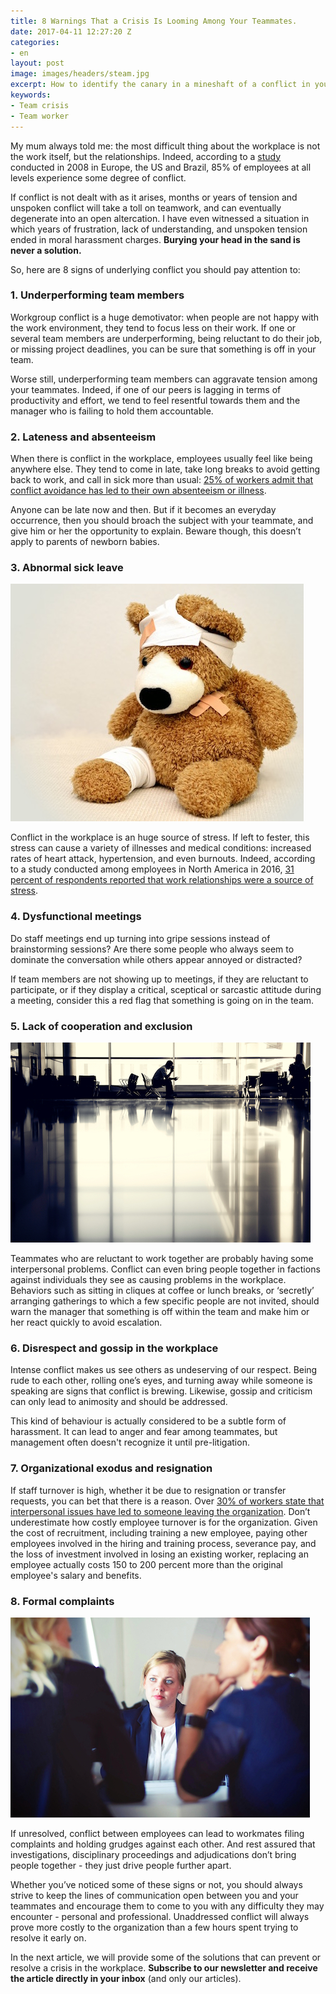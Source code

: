 ```yaml
---
title: 8 Warnings That a Crisis Is Looming Among Your Teammates.
date: 2017-04-11 12:27:20 Z
categories:
- en
layout: post
image: images/headers/steam.jpg
excerpt: How to identify the canary in a mineshaft of a conflict in your team!
keywords:
- Team crisis
- Team worker
---
```


My mum always told me: the most difficult thing about the workplace is not the work itself, but the relationships. Indeed, according to a [study](http://img.en25.com/Web/CPP/Conflict_report.pdf) conducted in 2008 in Europe, the US and Brazil, 85% of employees at all levels experience some degree of conflict.

If conflict is not dealt with as it arises, months or years of tension and unspoken conflict will take a toll on teamwork, and can eventually degenerate into an open altercation. I have even witnessed a situation in which years of frustration, lack of understanding, and unspoken tension ended in moral harassment charges. **Burying your head in the sand is never a solution.**

So, here are 8 signs of underlying conflict you should pay attention to:

### 1. Underperforming team members

Workgroup conflict is a huge demotivator: when people are not happy with the work environment, they tend to focus less on their work. If one or several team members are underperforming, being reluctant to do their job, or missing project deadlines, you can be sure that something is off in your team.

Worse still, underperforming team members can aggravate  tension among your teammates. Indeed, if one of our peers is lagging  in terms of productivity and effort, we tend to feel resentful towards them and the manager who is failing to hold them accountable.

### 2. Lateness and absenteeism

When there is conflict in the workplace, employees usually feel like being anywhere else. They tend to come in late, take long breaks to avoid getting back to work, and call in sick more than usual: [25% of workers admit that conflict avoidance has led to their own absenteeism or illness](https://www.entrepreneur.com/article/207196).

Anyone can be  late now and then. But if it becomes an everyday occurrence, then you should broach the subject with your teammate, and give  him or her the opportunity to explain. Beware though, this doesn’t apply to parents of newborn babies.

### 3. Abnormal sick leave

<img class="right" src="/images/posts/sick-leave.jpg">

Conflict in the workplace is an huge source of stress. If left to fester, this stress can cause a variety of illnesses and medical conditions: increased rates of heart attack, hypertension, and even burnouts. Indeed, according to a study conducted among employees in North America in 2016, [31 percent of respondents reported that work relationships were a source of stress](https://www.statista.com/statistics/315848/employee-stress-sources-at-work-in-north-america/).

### 4. Dysfunctional meetings

Do staff meetings end up turning into gripe sessions instead of brainstorming sessions? Are there some people who always seem to dominate the conversation while others appear annoyed or distracted?

If team members are not showing up to meetings, if they are reluctant to participate, or if they display a critical, sceptical or sarcastic attitude during a meeting, consider this a red flag that something is going on in the team.

### 5. Lack of cooperation and exclusion

<img class="right" src="/images/posts/exclusion.jpg">

Teammates who are reluctant to work together are probably having some interpersonal problems. Conflict can even bring people together in factions against individuals they see as causing problems in the workplace. Behaviors such as sitting in cliques at coffee or lunch breaks, or ‘secretly’ arranging gatherings to which a few specific people are not invited, should warn the manager that something is off within the team and make him or her react quickly to avoid escalation.

### 6. Disrespect and gossip in the workplace

Intense conflict makes us see others as undeserving of our respect. Being rude to each other, rolling one’s eyes, and turning away while someone is speaking are signs that conflict is brewing. Likewise, gossip and criticism can only lead to animosity and should be addressed.

This kind of behaviour is actually considered to be a  subtle form of harassment. It can lead to anger and fear among teammates, but management often doesn't recognize it until pre-litigation.

### 7. Organizational exodus and resignation

If staff turnover is high, whether it be due to  resignation or transfer requests, you can bet that there is a reason. Over [30% of workers state that interpersonal issues have led to someone leaving the organization](https://www.entrepreneur.com/article/207196). Don’t underestimate how costly employee turnover is for the organization. Given the cost of recruitment, including training a new employee, paying other employees involved in the hiring and training process, severance pay, and the loss of investment involved in losing an existing worker, replacing an employee actually costs  150 to 200 percent more than the original employee's salary and benefits.

### 8. Formal complaints

<img class="right" src="/images/posts/formal-complaint.jpg">

If unresolved, conflict between employees can lead to workmates  filing complaints and holding grudges  against each other. And rest assured that investigations, disciplinary proceedings and adjudications don’t bring people together - they just drive people further apart.

Whether you’ve noticed some of these signs or not, you should always strive to keep the lines of communication open between you and your teammates and encourage them to come to you with  any difficulty they may encounter - personal and professional. Unaddressed conflict will always prove more  costly to the organization than a few hours spent trying to resolve it early on.

In the next article, we will provide some of the solutions that can prevent or resolve a crisis in the workplace. **Subscribe to our newsletter and receive the article directly in your inbox** (and only our articles).

